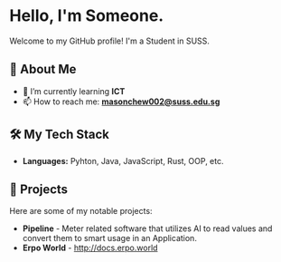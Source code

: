 # Hello, I'm Someone.

Welcome to my GitHub profile! I'm a Student in SUSS. 

## 🌟 About Me

- 🌱 I’m currently learning **ICT**
- 📫 How to reach me: **masonchew002@suss.edu.sg**


## 🛠️ My Tech Stack

- **Languages:** Pyhton, Java, JavaScript, Rust, OOP, etc.

## 📂 Projects

Here are some of my notable projects:

- **Pipeline** - Meter related software that utilizes AI to read values and convert them to smart usage in an Application.
- **Erpo World** - http://docs.erpo.world

